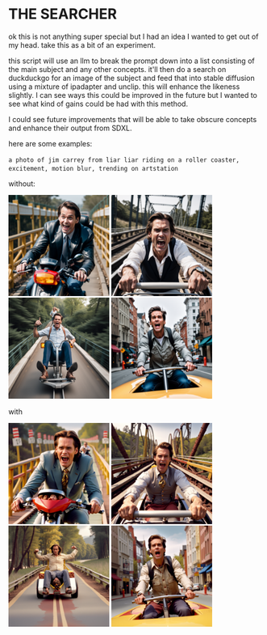 # THE SEARCHER

ok this is not anything super special but I had an idea I wanted to get out of my head. take this as a bit of an experiment.

this script will use an llm to break the prompt down into a list consisting of the main subject and any other concepts. it'll then do a search on duckduckgo for an image of the subject and feed that into stable diffusion using a mixture of ipadapter and unclip. this will enhance the likeness slightly. I can see ways this could be improved in the future but I wanted to see what kind of gains could be had with this method.

I could see future improvements that will be able to take obscure concepts and enhance their output from SDXL.

here are some examples:

`a photo of jim carrey from liar liar riding on a roller coaster, excitement, motion blur, trending on artstation`

without:
<p float="left">
    <img alt="output0_no_files.png" src="assets%2Foutput0_no_files.png" width="200"/>
    <img alt="output1_no_files.png" src="assets%2Foutput1_no_files.png" width="200"/>
    <img alt="output2_no_files.png" src="assets%2Foutput2_no_files.png" width="200"/>
    <img alt="output3_no_files.png" src="assets%2Foutput3_no_files.png" width="200"/>
</p>

with

<p float="left">
    <img alt="output0_.png" src="assets%2Foutput0_.png" width="200"/>
    <img alt="output1_.png" src="assets%2Foutput1_.png" width="200"/>
    <img alt="output2_.png" src="assets%2Foutput2_.png" width="200"/>
    <img alt="output3_.png" src="assets%2Foutput3_.png" width="200"/>
</p>
